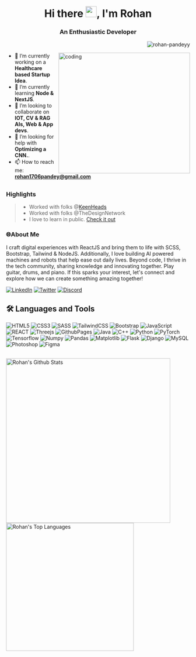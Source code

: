 <h1 align="center">Hi there <img src="https://raw.githubusercontent.com/MartinHeinz/MartinHeinz/master/wave.gif" width="30px">, I'm Rohan</h1>
<h3 align="center">An Enthusiastic Developer</h3>

<p align="right"> <img src="https://komarev.com/ghpvc/?username=rohan-pandeyy&label=Profile%20views&color=d4b3df&style=flat-square" alt="rohan-pandeyy" /> </p>
<img align = "right" alt = coding height = "330px" width = "360px" src="https://user-images.githubusercontent.com/74038190/212284119-fbfd994d-8c2a-4a07-a75f-84e513833c1c.gif">

- 🔭 I’m currently working on a **Healthcare based Startup Idea**.
- 🌱 I’m currently learning **Node & NextJS**.
- 👯 I’m looking to collaborate on **IOT, CV & RAG AIs, Web & App devs**.
- 🤔 I’m looking for help with **Optimizing a CNN.**.
- 📫 How to reach me: **rohan1706pandey@gmail.com**

##
### Highlights

> - Worked with folks @[KeenHeads](https://keenheads.com/)
> - Worked with folks @TheDesignNetwork
> - I love to learn in public. [Check it out](https://twitter.com/aboongalakaka)

### 🌐About Me
I craft digital experiences with ReactJS and bring them to life with SCSS, Bootstrap, Tailwind & NodeJS. Additionally, I love building AI powered machines and robots that help ease out daily lives. Beyond code, I thrive in the tech community, sharing knowledge and innovating together. Play guitar, drums, and piano. If this sparks your interest, let's connect and explore how we can create something amazing together!

[![LinkedIn](https://img.shields.io/badge/LinkedIn-%230077B5.svg?logo=linkedin&logoColor=white)](https://www.linkedin.com/in/rohan-pandey-a9a50b270/) [![Twitter](https://img.shields.io/badge/Twitter-%231DA1F2.svg?logo=X&logoColor=white)](https://twitter.com/aboongalakaka) [![Discord](https://img.shields.io/badge/Discord-%235865F2.svg?logo=discord&logoColor=white)](https://discordapp.com/users/812032267123556383)

<h2 align="left">🛠️ Languages and Tools </h2>

![HTML5](https://img.shields.io/badge/html5-%23E34F26.svg?style=for-the-badge&logo=html5&logoColor=white) ![CSS3](https://img.shields.io/badge/css3%20-%231572B6.svg?&style=for-the-badge&logo=css3&logoColor=white) ![SASS](https://img.shields.io/badge/SASS-hotpink.svg?style=for-the-badge&logo=SASS&logoColor=white) ![TailwindCSS](https://img.shields.io/badge/tailwindcss-%2338B2AC.svg?style=for-the-badge&logo=tailwind-css&logoColor=white) ![Bootstrap](https://img.shields.io/badge/bootstrap-%238511FA.svg?style=for-the-badge&logo=bootstrap&logoColor=white) ![JavaScript](https://img.shields.io/badge/javascript-%23323330.svg?style=for-the-badge&logo=javascript&logoColor=%23F7DF1E) ![REACT](https://img.shields.io/badge/react%20-%2320232a.svg?&style=for-the-badge&logo=react&logoColor=%2361DAFB) ![Threejs](https://img.shields.io/badge/threejs-black?style=for-the-badge&logo=three.js&logoColor=white) ![GithubPages](https://img.shields.io/badge/github%20pages-121013?style=for-the-badge&logo=github&logoColor=white) ![Java](https://img.shields.io/badge/java-%23ED8B00.svg?style=for-the-badge&logo=openjdk&logoColor=white) ![C++](https://img.shields.io/badge/c++-%2300599C.svg?style=for-the-badge&logo=c%2B%2B&logoColor=white) ![Python](https://img.shields.io/badge/python-3670A0?style=for-the-badge&logo=python&logoColor=ffdd54) ![PyTorch](https://img.shields.io/badge/PyTorch%20-%23EE4C2C.svg?&style=for-the-badge&logo=PyTorch&logoColor=white) ![Tensorflow](https://img.shields.io/badge/TensorFlow%20-%23FF6F00.svg?&style=for-the-badge&logo=TensorFlow&logoColor=white) ![Numpy](https://img.shields.io/badge/numpy%20-%23013243.svg?&style=for-the-badge&logo=numpy&logoColor=white) ![Pandas](https://img.shields.io/badge/pandas%20-%23150458.svg?&style=for-the-badge&logo=pandas&logoColor=white) ![Matplotlib](https://img.shields.io/badge/Matplotlib-%23ffffff.svg?style=for-the-badge&logo=Matplotlib&logoColor=black) ![Flask](https://img.shields.io/badge/flask%20-%23000.svg?&style=for-the-badge&logo=flask&logoColor=white) ![Django](https://img.shields.io/badge/django-%23092E20.svg?style=for-the-badge&logo=django&logoColor=white) ![MySQL](https://img.shields.io/badge/mysql-%2300f.svg?&style=for-the-badge&logo=mysql&logoColor=white) ![Photoshop](https://img.shields.io/badge/photoshop-%2331A8FF.svg?&style=for-the-badge&logo=adobe%20photoshop&logoColor=white) ![Figma](https://img.shields.io/badge/figma%20-%23F24E1E.svg?&style=for-the-badge&logo=figma&logoColor=white)

##

<a href="https://github.com/rohan-pandeyy/github-readme-stats"><img alt="Rohan's Github Stats" src="https://github-readme-stats-sigma-five.vercel.app/api?username=rohan-pandeyy&show_icons=true&count_private=true&theme=radical&hide_border=true&bg_color=0D1117" width="450" /></a>
  <a href="https://github.com/rohan-pandeyy/github-readme-stats"><img alt="Rohan's Top Languages" src="https://github-readme-stats-sigma-five.vercel.app/api/top-langs/?username=rohan-pandeyy&langs_count=8&count_private=true&layout=compact&theme=radical&hide_border=true&bg_color=0D1117" width ="350" /></a>
